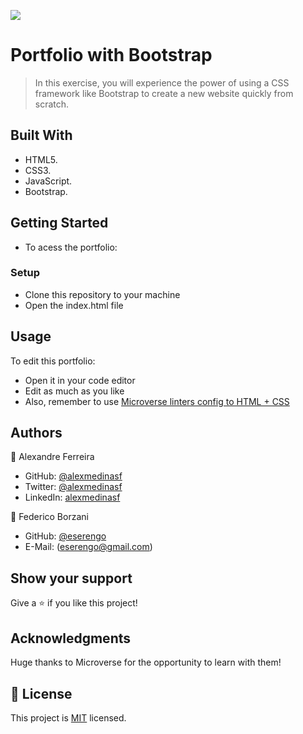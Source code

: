 ![](https://img.shields.io/badge/Microverse-blueviolet)

# Portfolio with Bootstrap

> In this exercise, you will experience the power of using a CSS framework like Bootstrap to create a new website quickly from scratch.

## Built With

- HTML5.
- CSS3.
- JavaScript.
- Bootstrap.

## Getting Started

- To acess the portfolio:

### Setup

- Clone this repository to your machine
- Open the index.html file

## Usage

To edit this portfolio:

- Open it in your code editor
- Edit as much as you like
- Also, remember to use [Microverse linters config to HTML + CSS](https://github.com/microverseinc/linters-config/tree/master/html-css)

## Authors

👤 Alexandre Ferreira

- GitHub: [@alexmedinasf](https://github.com/alexmedinasf)
- Twitter: [@alexmedinasf](https://twitter.com/alexmedinasf)
- LinkedIn: [alexmedinasf](https://linkedin.com/in/alexmedinasf)

👤 Federico Borzani

- GitHub: [@eserengo](https://github.com/eserengo)
- E-Mail: (eserengo@gmail.com)

## Show your support

Give a ⭐️ if you like this project!

## Acknowledgments

Huge thanks to Microverse for the opportunity to learn with them!

## 📝 License

This project is [MIT](./MIT.md) licensed.